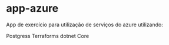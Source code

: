# app-azure
App de exercício para utilização de serviços do azure utilizando:

Postgress
Terraforms
dotnet Core
